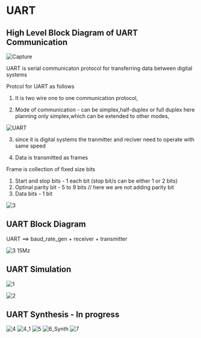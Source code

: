 # UART

## High Level Block Diagram of UART Communication

![Capture](https://github.com/adhiiiii/Hardware-Design---VLSI/assets/47310995/ffd24671-020d-43c9-8ccb-34354802d88d)

UART is serial communicaton protocol for transferring data between digital systems

Protcol for UART as follows

1) It is two wire one to one communication protocol, 

2) Mode of communication - can be simplex,half-duplex or full duplex
here planning only simplex,which can be extended to other modes,

![UART](https://github.com/adhiiiii/Hardware-Design---VLSI/assets/47310995/b7b67d52-6ca8-4b07-ab54-2bf2b9d4a019)

3) since it is digital systems the tranmitter and reciver need to operate with same speed

4) Data is transmitted as frames

Frame is collection of fixed size bits

1) Start and stop bits -  1 each bit (stop bit/s can be either 1 or 2 bits)
2) Optinal parity bit - 5 to 9 bits // here we are not adding parity bit
3) Data bits  - 1 bit

![3](https://github.com/adhiiiii/Hardware-Design---VLSI/assets/47310995/2e9baf11-257f-4162-9d4f-4b95c6009ca3)

## UART Block Diagram

 UART ==> baud_rate_gen + receiver + transmitter
 
 ![3 15Mz](https://github.com/adhiiiii/Hardware-Design---VLSI/assets/47310995/8c77c8e6-a51f-4a68-9841-d197eb943a5e)


## UART Simulation

![1](https://github.com/adhiiiii/Hardware-Design---VLSI/assets/47310995/f133bde3-9a6e-4fa9-a103-bc5d97e7b8df)

![2](https://github.com/adhiiiii/Hardware-Design---VLSI/assets/47310995/80c51204-2ac4-4704-a47c-abfa24867c7c)

## UART Synthesis - In progress

![4](https://github.com/adhiiiii/Hardware-Design---VLSI/assets/47310995/efa90f2c-9eec-43c3-9159-0d22a260cc65)
![4_1](https://github.com/adhiiiii/Hardware-Design---VLSI/assets/47310995/de50d7d8-6b93-46d2-8b1e-c699e26d9bbf)
![5](https://github.com/adhiiiii/Hardware-Design---VLSI/assets/47310995/790528c0-a391-438d-9037-937d90e269c5)
![6_Synth](https://github.com/adhiiiii/Hardware-Design---VLSI/assets/47310995/346c3045-b036-412a-9431-1e0b8e7ca123)
![7](https://github.com/adhiiiii/Hardware-Design---VLSI/assets/47310995/55b9c509-defd-4b1f-87c6-7a275f8b9a33)

